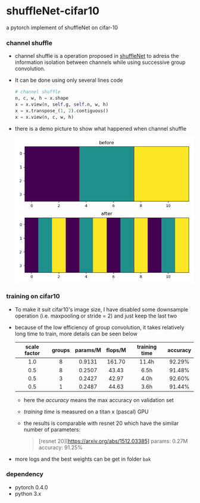 # shuffleNet-cifar10
a pytorch implement of shuffleNet on cifar-10

### channel shuffle

* channel shuffle is a operation proposed in [shuffleNet](https://arxiv.org/abs/1707.01083) to adress the information isolation between channels while using successive group convolution.

* It can be done using only several lines code

  ```python
  # channel shuffle
  n, c, w, h = x.shape
  x = x.view(n, self.g, self.n, w, h)
  x = x.transpose_(1, 2).contiguous()
  x = x.view(n, c, w, h)
  ```

* there is a demo picture to show what happened when channel shuffle

  ![demo](bak/demo.png)

### training on cifar10 

* To make it suit cifar10's image size, I have disabled some downsample operation (i.e. maxpooling or stride = 2) and just keep the last two

* because of the low efficiency of group convolution, it takes relatively long time to train, more details can be seen below

  | scale factor | groups | params/M | flops/M | training time | accuracy |
  | :----------: | :----: | :------: | :-----: | :-----------: | :------: |
  |     1.0      |   8    |  0.9131  | 161.70  |     11.4h     |  92.29%  |
  |     0.5      |   8    |  0.2507  |  43.43  |     6.5h      |  91.48%  |
  |     0.5      |   3    |  0.2427  |  42.97  |     4.0h      |  92.60%  |
  |     0.5      |   1    |  0.2487  |  44.63  |     3.6h      |  91.44%  |

  * here the *accuracy* means the max accuracy on validation set

  * *training time* is measured on a titan x (pascal) GPU

  * the results is comparable with resnet 20 which have the similar number of parameters:

    > [resnet 20][https://arxiv.org/abs/1512.03385]	params: 0.27M	 accuracy: 91.25%

* more logs and the best weights can be get in folder `bak` 

### dependency

* pytorch 0.4.0
* python 3.x
